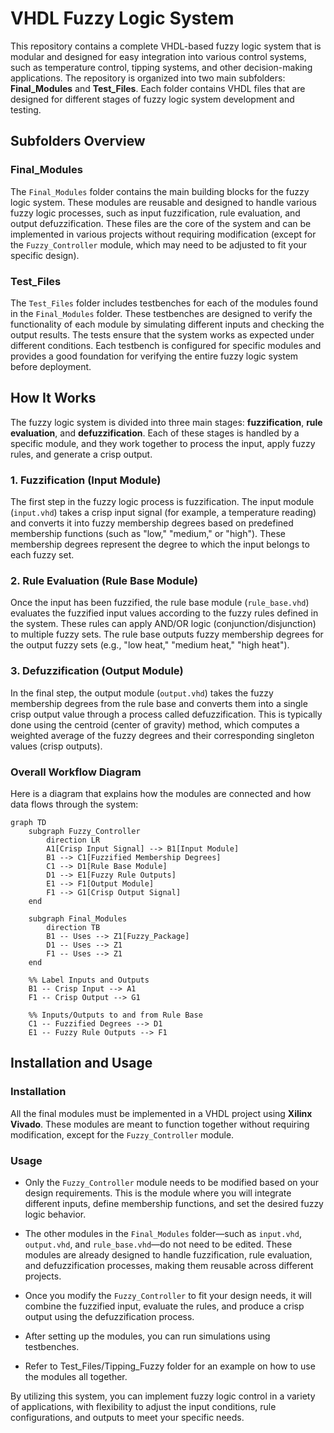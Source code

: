 # VHDL Fuzzy Logic System

This repository contains a complete VHDL-based fuzzy logic system that is modular and designed for easy integration into various control systems, such as temperature control, tipping systems, and other decision-making applications. The repository is organized into two main subfolders: **Final_Modules** and **Test_Files**. Each folder contains VHDL files that are designed for different stages of fuzzy logic system development and testing.

## Subfolders Overview

### Final_Modules
The `Final_Modules` folder contains the main building blocks for the fuzzy logic system. These modules are reusable and designed to handle various fuzzy logic processes, such as input fuzzification, rule evaluation, and output defuzzification. These files are the core of the system and can be implemented in various projects without requiring modification (except for the `Fuzzy_Controller` module, which may need to be adjusted to fit your specific design). 

### Test_Files
The `Test_Files` folder includes testbenches for each of the modules found in the `Final_Modules` folder. These testbenches are designed to verify the functionality of each module by simulating different inputs and checking the output results. The tests ensure that the system works as expected under different conditions. Each testbench is configured for specific modules and provides a good foundation for verifying the entire fuzzy logic system before deployment.

## How It Works

The fuzzy logic system is divided into three main stages: **fuzzification**, **rule evaluation**, and **defuzzification**. Each of these stages is handled by a specific module, and they work together to process the input, apply fuzzy rules, and generate a crisp output.

### 1. Fuzzification (Input Module)
The first step in the fuzzy logic process is fuzzification. The input module (`input.vhd`) takes a crisp input signal (for example, a temperature reading) and converts it into fuzzy membership degrees based on predefined membership functions (such as "low," "medium," or "high"). These membership degrees represent the degree to which the input belongs to each fuzzy set.

### 2. Rule Evaluation (Rule Base Module)
Once the input has been fuzzified, the rule base module (`rule_base.vhd`) evaluates the fuzzified input values according to the fuzzy rules defined in the system. These rules can apply AND/OR logic (conjunction/disjunction) to multiple fuzzy sets. The rule base outputs fuzzy membership degrees for the output fuzzy sets (e.g., "low heat," "medium heat," "high heat").

### 3. Defuzzification (Output Module)
In the final step, the output module (`output.vhd`) takes the fuzzy membership degrees from the rule base and converts them into a single crisp output value through a process called defuzzification. This is typically done using the centroid (center of gravity) method, which computes a weighted average of the fuzzy degrees and their corresponding singleton values (crisp outputs).

### Overall Workflow Diagram
Here is a diagram that explains how the modules are connected and how data flows through the system:

```mermaid
graph TD
    subgraph Fuzzy_Controller
        direction LR
        A1[Crisp Input Signal] --> B1[Input Module]
        B1 --> C1[Fuzzified Membership Degrees]
        C1 --> D1[Rule Base Module]
        D1 --> E1[Fuzzy Rule Outputs]
        E1 --> F1[Output Module]
        F1 --> G1[Crisp Output Signal]
    end

    subgraph Final_Modules
        direction TB
        B1 -- Uses --> Z1[Fuzzy_Package]
        D1 -- Uses --> Z1
        F1 -- Uses --> Z1
    end

    %% Label Inputs and Outputs
    B1 -- Crisp Input --> A1
    F1 -- Crisp Output --> G1
    
    %% Inputs/Outputs to and from Rule Base
    C1 -- Fuzzified Degrees --> D1
    E1 -- Fuzzy Rule Outputs --> F1
```

## Installation and Usage

### Installation

All the final modules must be implemented in a VHDL project using **Xilinx Vivado**. These modules are meant to function together without requiring modification, except for the `Fuzzy_Controller` module.

### Usage

- Only the `Fuzzy_Controller` module needs to be modified based on your design requirements. This is the module where you will integrate different inputs, define membership functions, and set the desired fuzzy logic behavior.
  
- The other modules in the `Final_Modules` folder—such as `input.vhd`, `output.vhd`, and `rule_base.vhd`—do not need to be edited. These modules are already designed to handle fuzzification, rule evaluation, and defuzzification processes, making them reusable across different projects.
  
- Once you modify the `Fuzzy_Controller` to fit your design needs, it will combine the fuzzified input, evaluate the rules, and produce a crisp output using the defuzzification process.

- After setting up the modules, you can run simulations using testbenches. 

- Refer to Test_Files/Tipping_Fuzzy folder for an example on how to use the modules all together.

By utilizing this system, you can implement fuzzy logic control in a variety of applications, with flexibility to adjust the input conditions, rule configurations, and outputs to meet your specific needs.

